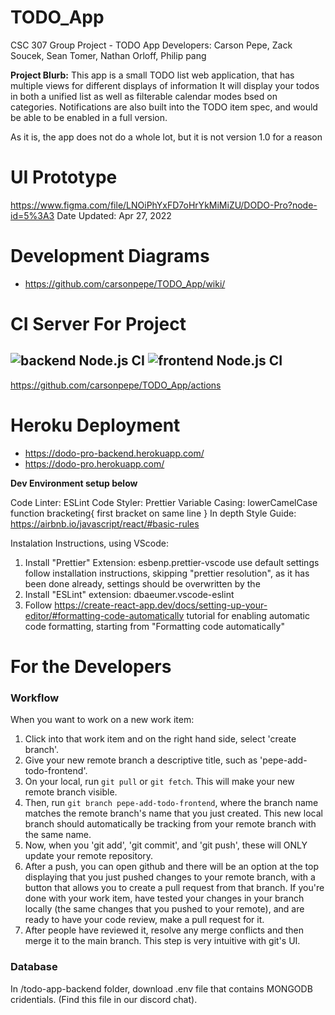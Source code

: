 # TODO_App
CSC 307 Group Project - TODO App
Developers: Carson Pepe, Zack Soucek, Sean Tomer, Nathan Orloff, Philip pang

**Project Blurb:**
This app is a small TODO list web application, that has multiple views for different displays of information
It will display your todos in both a unified list as well as filterable calendar modes bsed on categories. 
Notifications are also built into the TODO item spec, and would be able to be enabled in a full version.

As it is, the app does not do a whole lot, but it is not version 1.0 for a reason

# UI Prototype
https://www.figma.com/file/LNOiPhYxFD7oHrYkMiMiZU/DODO-Pro?node-id=5%3A3
Date Updated: Apr 27, 2022

# Development Diagrams
- https://github.com/carsonpepe/TODO_App/wiki/

# CI Server For Project
![backend Node.js CI](https://github.com/carsonpepe/TODO_App/actions/workflows/backend%20Node.yml/badge.svg)
![frontend Node.js CI](https://github.com/carsonpepe/TODO_App/actions/workflows/frontend%20Node.yml/badge.svg)
---
https://github.com/carsonpepe/TODO_App/actions
# Heroku Deployment
- https://dodo-pro-backend.herokuapp.com/
- https://dodo-pro.herokuapp.com/

**Dev Environment setup below**

Code Linter: ESLint
Code Styler: Prettier
Variable Casing: lowerCamelCase
function bracketing{
   first bracket on same line
}
In depth Style Guide: https://airbnb.io/javascript/react/#basic-rules

Instalation Instructions, using VScode:
1. Install "Prettier" Extension: esbenp.prettier-vscode use default settings
   follow installation instructions, skipping "prettier resolution", as it has been done already,
   settings should be overwritten by the
2. Install "ESLint" extension: dbaeumer.vscode-eslint
3. Follow https://create-react-app.dev/docs/setting-up-your-editor/#formatting-code-automatically
 tutorial for enabling automatic code formatting, starting from "Formatting code automatically"
 
 # For the Developers
 ### Workflow
 When you want to work on a new work item:
 1. Click into that work item and on the right hand side, select 'create branch'.
 2. Give your new remote branch a descriptive title, such as 'pepe-add-todo-frontend'.
 3. On your local, run `git pull` or `git fetch`. This will make your new remote branch visible. 
 4. Then, run `git branch pepe-add-todo-frontend`, where the branch name matches the remote branch's name that you just created. This new local branch should automatically be tracking from your remote branch with the same name. 
 6. Now, when you 'git add', 'git commit', and 'git push', these will ONLY update your remote repository.
 7. After a push, you can open github and there will be an option at the top displaying that you just pushed changes to your remote branch, with a button that allows you to create a pull request from that branch. If you're done with your work item, have tested your changes in your branch locally (the same changes that you pushed to your remote), and are ready to have your code review, make a pull request for it.
 8. After people have reviewed it, resolve any merge conflicts and then merge it to the main branch. This step is very intuitive with git's UI.

### Database
In /todo-app-backend folder, download .env file that contains MONGODB cridentials. (Find this file in our discord chat).   

